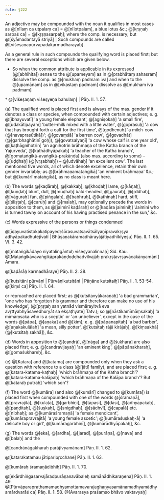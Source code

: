 ```yaml
---
rule: §222
---
```


An adjective may be compounded with the noun it qualifies in most cases as @[nīlaṃ ca utpalaṃ ca] = @[nīlotpalam], a blue lotus &c.; @[kṛṣṇaḥ sarpaś ca] = @[kṛṣṇasarpaḥ]; where the comp. is necessary; but @[śyāmadantayā striyā] | Such compounds are called @[viśeṣaṇapūrvapadakarmadhārayaḥ].

As a general rule in such compounds the qualifying word is placed first; but there are several exceptions which are given below.

- So when the common attribute is applicable in its expressed (@[abhihita]) sense to the @[upameyam] as in @[prabhātaṃ sahasram] dissolve the comp. as @[mukhaṃ padmam iva] and when to the @[upamānam] as in @[vikastaṃ padmam] dissolve as @[mukham iva padmam]

† @[viśeṣaṇaṃ viśeṣyeṇa bahulaṃ] | Pāṇ. II. 1. 57.

(a) The qualified word is placed first and is always of the mas. gender if it denotes a class or species, when compounded with certain adjectives; e. g. @[ibhayuvatī] 'a young female elephant', @[agnīṣokaḥ] 'a small fire', @[udakātipayam] 'butter-milk mixed with a little water', @[goprasuḥ] 'a cow that has brought forth a calf for the first time', @[godhenuḥ] 'a milch-cow (@[navaprasūtikā])'; @[govaṃśā] 'a barren cow', @[govadhāt] (@[garbhaghātinī goḥ]), @[govatsalyaṇī] 'a cow whose calf is one year old', @[kaṭhāgnihotrin] 'an agnihotrin brāhmaṇa of the Katha branch of the Yajurveda', @[kaṭhādhyāpakaḥ] 'a teacher of the Katha branch', @[gomataṅgikā-avaṅgikā-prakāṇḍa] (also mas. according to some) – @[uḍḍhaḥ] (@[vṛṣabhaḥ]) – @[udvāhaḥ] 'an excellent cow'. The last mentioned five words, all of which denote excellence, retain their own gender invariably; as @[brāhmaṇamataṅgikā] 'an eminent brāhmaṇa' &c.; but @[kumārī mataṅgikā], as no class is meant here.

(b) The words @[kaḍāraḥ], @[kakkaḥ], @[khoḍaḥ] lame, @[kāṇaḥ], @[kuṇḍaḥ] blunt, dull, @[mūḍhaḥ] bald-headed, @[gauraḥ], @[ṛddhaḥ], @[vāguraḥ] fan, @[piṅgalaḥ], @[babhruḥ], @[kaṭhinaḥ] hard, stiff, @[śliṣṭaḥ], @[caruḥ] and @[malaḥ], may optionally precede the words in apposition to them, as @[jaiminī kaḍāraḥ] or @[kaḍāra jaiminiḥ] 'Jaimini who is turned tawny on account of his having practised penance in the sun,' &c.

(c) Words expressive of the persons or things condemned

@[īḍayuvatīstokakatipayedṛśōrasuvatsavātsālyaṇīpravakṛṣya adhyāpakadhutejīvatī | Bhūṣaṇakāramadhārayājātīyadhīkīyeṣu] Pāṇ. II. 1. 65. VI. 3. 42.

@[mataṅgikādayo niyatalingāntuḥ viśeṣyanalinnaḥ] Sid. Kau. @[Mataṅgikāvavaṅgikāprakāṇḍoḍḍhadvilvajāḥ prakṛṣṭavṛṣavācakānyamāni] Amara.

@[kaḍārāḥ karmadhāraye] Pāṇ. II. 2. 38.

@[kutsitāni pūrvāṇi | Pūrvāṇikutsitāni | Pāṇāne kutsitaiḥ] Pāṇ. II. 1. 53-54. @[kiṃś ca] Pāṇ. II. 1. 64.

or reproached are placed first; as @[kutsitavyākaraṇaḥ] 'a bad grammarian', 'one who has forgotten his grammar and therefore can make no use of his knowledge', (@[pṛṣṭaḥ san yatnād vismārayitvā eva avṛttyabhyāsavedhuryāt sa ekṣaṭhyate] Tatv.); so @[nāstikamīmāṃsakaḥ] 'a mīmāṃsaka who is a sceptic' or 'an unbeliever', except in the case of the words @[pāpa], @[aṇaka] and @[kim]; e. g. @[pāpanapitaḥ] 'a bad barber', @[aṇakakulālaḥ] 'a mean, silly potter', @[kutsitaḥ rājā kirājaḥ], @[kiṃsakhā] (@[kutsitaḥ sakhā]), &c.

(d) Words in apposition to @[candrā], @[nāga] and @[śukhara] are also placed first; e. g. @[candravijayaḥ] 'an eminent king', @[pāpānakharaḥ], @[gomaśukhareḥ], &c.

(e) @[Katara] and @[katama] are compounded only when they ask a question with reference to a class (@[jāti] family), and are placed first; e. g. @[katara-katama-kaṭhaḥ] 'which brāhmaṇa of the Katha branch'? @[katara-katama-kalāpaḥ] 'which brāhmaṇa of the Kalāpa branch'? But @[kataraḥ putraḥ] 'which son'?

(f) The word @[kumāra] (and also @[kumārī] changed to @[kumāra]) is placed first when compounded with one of the words @[śramaṇā], @[pravrajitā], @[kulaṭā], @[garbhiṇī], @[tāpasī], @[dāsī], @[adhyāpakaḥ], @[paṇḍitaḥ], @[śuṣkaḥ], @[snigdhaḥ], @[sādhvī], @[capalā] etc. @[nibhaḥ]; as @[kumāraśramaṇā] 'a female mendicant', @[kumārapravrajitā] 'a young female ascetic'; @[kumāraśuṣkaḥ-ā] 'a delicate boy or girl', @[kumāragarbhiṇī], @[kumārādhyāpakaḥ], &c.

(g) The words @[eka], @[ardha], @[jarad], @[purāṇa], @[nava] and @[balaḥ] and the

@[candrānāgakharaḥ parājīvyamānam] Pāṇ. II. 1. 62.

@[katarakatamau jātiparipṛcchane] Pāṇ. II. 1. 63.

@[kumāraḥ śramaṇādibhiḥ] Pāṇ. II. 1. 70.

@[ekārdhiṅgasarvajāradpurāṇanavābaleḥ samānādhikaraṇena] Pāṇ. II. 1. 49. @[Pūrvāparaprathamamadhyamottamavarajaghaṇyasamānamadhyamādhyamārdvarāś ca] Pāṇ. II. 1. 58. @[Avarasya praśaṃso bhāvo vaktavyaḥ]